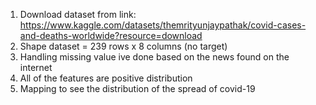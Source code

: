 1. Download dataset from link: https://www.kaggle.com/datasets/themrityunjaypathak/covid-cases-and-deaths-worldwide?resource=download 
2. Shape dataset = 239 rows x 8 columns (no target)
3. Handling missing value ive done based on the news found on the internet
4. All of the features are positive distribution
5. Mapping to see the distribution of the spread of covid-19
